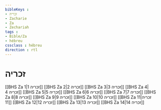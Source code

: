 ```yaml
---
bibleKeys : 
- זכריה
- Zacharie
- Za
- Zechariah
tags : 
- Bible/Za
- hébreu
cssclass : hébreu
direction : rtl
---
```


# זכריה

[[BHS Za 1|זכריה 1]]
[[BHS Za 2|זכריה 2]]
[[BHS Za 3|זכריה 3]]
[[BHS Za 4|זכריה 4]]
[[BHS Za 5|זכריה 5]]
[[BHS Za 6|זכריה 6]]
[[BHS Za 7|זכריה 7]]
[[BHS Za 8|זכריה 8]]
[[BHS Za 9|זכריה 9]]
[[BHS Za 10|זכריה 10]]
[[BHS Za 11|זכריה 11]]
[[BHS Za 12|זכריה 12]]
[[BHS Za 13|זכריה 13]]
[[BHS Za 14|זכריה 14]]

